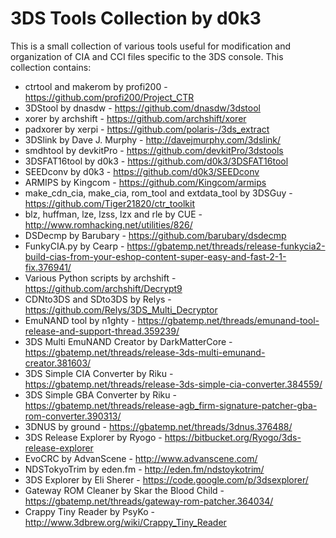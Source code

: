 # 3DS Tools Collection by d0k3

This is a small collection of various tools useful for modification and organization of CIA and CCI files specific to the 3DS console. This collection contains:
* ctrtool and makerom by profi200 - https://github.com/profi200/Project_CTR
* 3DStool by dnasdw - https://github.com/dnasdw/3dstool
* xorer by archshift - https://github.com/archshift/xorer
* padxorer by xerpi - https://github.com/polaris-/3ds_extract
* 3DSlink by Dave J. Murphy - http://davejmurphy.com/3dslink/
* smdhtool by devkitPro - https://github.com/devkitPro/3dstools
* 3DSFAT16tool by d0k3 - https://github.com/d0k3/3DSFAT16tool
* SEEDconv by d0k3 - https://github.com/d0k3/SEEDconv
* ARMIPS by Kingcom - https://github.com/Kingcom/armips
* make_cdn_cia, make_cia, rom_tool and extdata_tool by 3DSGuy - https://github.com/Tiger21820/ctr_toolkit
* blz, huffman, lze, lzss, lzx and rle by CUE - http://www.romhacking.net/utilities/826/
* DSDecmp by Barubary - https://github.com/barubary/dsdecmp
* FunkyCIA.py by Cearp - https://gbatemp.net/threads/release-funkycia2-build-cias-from-your-eshop-content-super-easy-and-fast-2-1-fix.376941/
* Various Python scripts by archshift - https://github.com/archshift/Decrypt9
* CDNto3DS and SDto3DS by Relys - https://github.com/Relys/3DS_Multi_Decryptor
* EmuNAND tool by n1ghty - https://gbatemp.net/threads/emunand-tool-release-and-support-thread.359239/
* 3DS Multi EmuNAND Creator by DarkMatterCore - https://gbatemp.net/threads/release-3ds-multi-emunand-creator.381603/
* 3DS Simple CIA Converter by Riku - https://gbatemp.net/threads/release-3ds-simple-cia-converter.384559/
* 3DS Simple GBA Converter by Riku - https://gbatemp.net/threads/release-agb_firm-signature-patcher-gba-rom-converter.390313/
* 3DNUS by ground - https://gbatemp.net/threads/3dnus.376488/
* 3DS Release Explorer by Ryogo - https://bitbucket.org/Ryogo/3ds-release-explorer
* EvoCRC by AdvanScene - http://www.advanscene.com/
* NDSTokyoTrim by eden.fm - http://eden.fm/ndstoykotrim/
* 3DS Explorer by Eli Sherer - https://code.google.com/p/3dsexplorer/
* Gateway ROM Cleaner by Skar the Blood Child - https://gbatemp.net/threads/gateway-rom-patcher.364034/
* Crappy Tiny Reader by PsyKo - http://www.3dbrew.org/wiki/Crappy_Tiny_Reader
